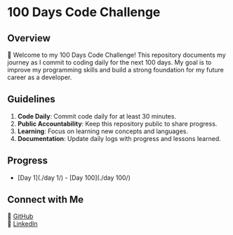 # 100 Days Code Challenge

## Overview
🚀 Welcome to my 100 Days Code Challenge! This repository documents my journey as I commit to coding daily for the next 100 days. My goal is to improve my programming skills and build a strong foundation for my future career as a developer.

## Guidelines
1. **Code Daily**: Commit code daily for at least 30 minutes.
2. **Public Accountability**: Keep this repository public to share progress.
3. **Learning**: Focus on learning new concepts and languages.
4. **Documentation**: Update daily logs with progress and lessons learned.

## Progress
- [Day 1](./day 1/) - [Day 100](./day 100/)

## Connect with Me
🌟 [GitHub](https://github.com/Hasanraza09)  
🔗 [LinkedIn](https://www.linkedin.com/in/hasan-raza-541b09228/) 
